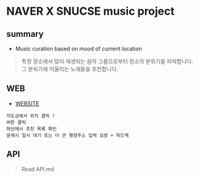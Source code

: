 # NAVER X SNUCSE music project
## summary
* Music curation based on mood of current location<br />
> 특정 장소에서 많이 재생되는 음악 그룹으로부터 장소의 분위기를 파악합니다.<br
/>
> 그 분위기에 어울리는 노래들을 추천합니다.<br />


## WEB
* [WEBSITE](http://wlxyzlw.iptime.org:8008/test/)
```
지도상에서 위치 클릭 !
버튼 클릭
하단에서 추천 목록 확인
문제시 일시 대기 또는 더 큰 행정주소 입력 요망 + 피드백
```
## API
> Read API.md<br />
